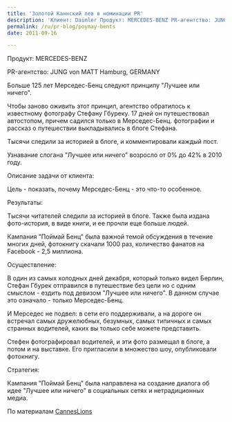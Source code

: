 ```yaml
---
title: 'Золотой Каннский лев в номинации PR'
description: 'Клиент: Daimler Продукт: MERCEDES-BENZ PR-агентство: JUNG von MATT Hamburg, GERMANY Больше 125 лет Мерседес-Бенц следуют принципу &quot;Лучшее или ничего&quot;.'
permalink: /ru/pr-blog/poymay-bents
date: 2011-09-16

---
```


Продукт: MERCEDES-BENZ

PR-агентство: JUNG von MATT Hamburg, GERMANY

Больше 125 лет Мерседес-Бенц следуют принципу "Лучшее или ничего".

Чтобы заново оживить этот принцип, агентство обратилось к известному фотографу Стефану Гбуреку. 17 дней он путешествовал автостопом, причем садился только  в Мерседес-Бенц. фотографии и рассказ о путешествии выкладывались в блоге Стефана.

Тысячи следили за историей в блоге, и комментировали каждый пост.

Узнавание слогана "Лучшее или ничего" возросло от 0% до 42% в 2010 году.

Описание задачи от клиента:

Цель - показать, почему Мерседес-Бенц - это что-то особенное.

Результаты:

Тысячи читателей следили за историей в  блоге. Также была издана фото-история, в виде книги, и  ее прочли еще больше людей.

Кампания "Поймай Бенц" была важной темой обсуждения в течение многих дней, фотокнигу скачали 1000 раз, количество фанатов на Facebook - 2,5 миллиона.

Осуществление:

В один из самых холодных дней декабря, который только видел Берлин, Стефан Гбурек отправился в путешествие без цели но с одним смыслом - ездить под девизом "Лучшее или ничего". В данном случае это означало - только Мерседес-Бенц.

И Мерседес не подвел: в сети его поддерживали, а на дороге он встречал самых дружелюбных, безумных, самых типичных и самых странных водителей, каких вы только себе можете представить.

Стефен фотографировал водителей, и эти фото размещал в блоге, а потом и на выставке. Его пригласили  в множество шоу, опубликовали фотокнигу.

Стратегия:

Кампания "Поймай Бенц" была направлена на создание диалога об идее "Лучшее или ничего" в социальных сетях и нетрадиционных медиа.

По материалам <a href="https://www.canneslions.com">CannesLions</a>

